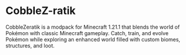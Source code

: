 # CobbleZ-ratik
 CobbleZeratik  is a modpack for Minecraft 1.21.1 that blends the world of Pokémon with classic Minecraft gameplay. Catch, train, and evolve Pokémon while exploring an enhanced world filled with custom biomes, structures, and loot.
